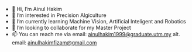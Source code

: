 - 👋 Hi, I’m Ainul Hakim
- 👀 I’m interested in Precision Algiculture
- 🌱 I’m currently learning Machine Vision, Artificial Inteligent and Robotics
- 💞️ I’m looking to collaborate for my Master Project
- 📫 You can reach me via email: ainulhakim1999@graduate.utm.my alt. email: ainulhakimfizam@gmail.com

<!---
ainul21/ainul21 is a ✨ special ✨ repository because its `README.md` (this file) appears on your GitHub profile.
You can click the Preview link to take a look at your changes.
--->
